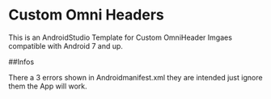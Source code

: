 # Custom Omni Headers

This is an AndroidStudio Template for Custom OmniHeader Imgaes compatible with Android 7 and up.


##Infos

There a 3 errors shown in Androidmanifest.xml they are intended just ignore them the App will work.
